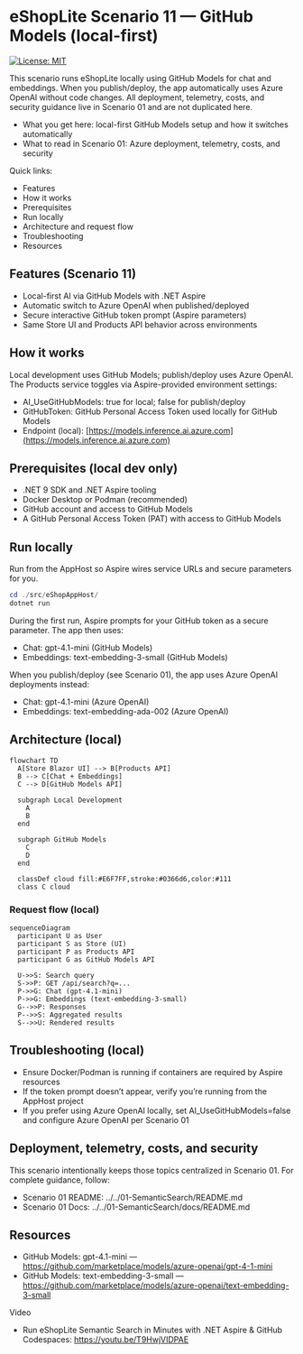 # eShopLite Scenario 11 — GitHub Models (local-first)

[![License: MIT](https://img.shields.io/badge/License-MIT-yellow.svg)](/LICENSE)

This scenario runs eShopLite locally using GitHub Models for chat and embeddings. When you publish/deploy, the app automatically uses Azure OpenAI without code changes. All deployment, telemetry, costs, and security guidance live in Scenario 01 and are not duplicated here.

- What you get here: local-first GitHub Models setup and how it switches automatically
- What to read in Scenario 01: Azure deployment, telemetry, costs, and security

Quick links:

- Features
- How it works
- Prerequisites
- Run locally
- Architecture and request flow
- Troubleshooting
- Resources

## Features (Scenario 11)

- Local-first AI via GitHub Models with .NET Aspire
- Automatic switch to Azure OpenAI when published/deployed
- Secure interactive GitHub token prompt (Aspire parameters)
- Same Store UI and Products API behavior across environments

## How it works

Local development uses GitHub Models; publish/deploy uses Azure OpenAI. The Products service toggles via Aspire-provided environment settings:

- AI_UseGitHubModels: true for local; false for publish/deploy
- GitHubToken: GitHub Personal Access Token used locally for GitHub Models
- Endpoint (local): [https://models.inference.ai.azure.com](https://models.inference.ai.azure.com)

## Prerequisites (local dev only)

- .NET 9 SDK and .NET Aspire tooling
- Docker Desktop or Podman (recommended)
- GitHub account and access to GitHub Models
- A GitHub Personal Access Token (PAT) with access to GitHub Models

## Run locally

Run from the AppHost so Aspire wires service URLs and secure parameters for you.

```powershell
cd ./src/eShopAppHost/
dotnet run
```

During the first run, Aspire prompts for your GitHub token as a secure parameter. The app then uses:

- Chat: gpt-4.1-mini (GitHub Models)
- Embeddings: text-embedding-3-small (GitHub Models)

When you publish/deploy (see Scenario 01), the app uses Azure OpenAI deployments instead:

- Chat: gpt-4.1-mini (Azure OpenAI)
- Embeddings: text-embedding-ada-002 (Azure OpenAI)

## Architecture (local)

```mermaid
flowchart TD
  A[Store Blazor UI] --> B[Products API]
  B --> C[Chat + Embeddings]
  C --> D[GitHub Models API]

  subgraph Local Development
    A
    B
  end

  subgraph GitHub Models
    C
    D
  end

  classDef cloud fill:#E6F7FF,stroke:#0366d6,color:#111
  class C cloud
```

### Request flow (local)

```mermaid
sequenceDiagram
  participant U as User
  participant S as Store (UI)
  participant P as Products API
  participant G as GitHub Models API

  U->>S: Search query
  S->>P: GET /api/search?q=...
  P->>G: Chat (gpt-4.1-mini)
  P->>G: Embeddings (text-embedding-3-small)
  G-->>P: Responses
  P-->>S: Aggregated results
  S-->>U: Rendered results
```

## Troubleshooting (local)

- Ensure Docker/Podman is running if containers are required by Aspire resources
- If the token prompt doesn’t appear, verify you’re running from the AppHost project
- If you prefer using Azure OpenAI locally, set AI_UseGitHubModels=false and configure Azure OpenAI per Scenario 01

## Deployment, telemetry, costs, and security

This scenario intentionally keeps those topics centralized in Scenario 01. For complete guidance, follow:

- Scenario 01 README: ../../01-SemanticSearch/README.md
- Scenario 01 Docs: ../../01-SemanticSearch/docs/README.md

## Resources

- GitHub Models: gpt-4.1-mini — <https://github.com/marketplace/models/azure-openai/gpt-4-1-mini>
- GitHub Models: text-embedding-3-small — <https://github.com/marketplace/models/azure-openai/text-embedding-3-small>

Video

- Run eShopLite Semantic Search in Minutes with .NET Aspire & GitHub Codespaces: <https://youtu.be/T9HwjVIDPAE>
